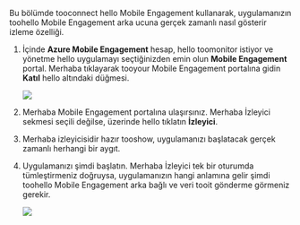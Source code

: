 Bu bölümde tooconnect hello Mobile Engagement kullanarak, uygulamanızın toohello Mobile Engagement arka ucuna gerçek zamanlı nasıl gösterir izleme özelliği. 

1. İçinde **Azure Mobile Engagement** hesap, hello toomonitor istiyor ve yönetme hello uygulamayı seçtiğinizden emin olun **Mobile Engagement** portal. Merhaba tıklayarak tooyour Mobile Engagement portalına gidin **Katıl** hello altındaki düğmesi. 
   
     ![](./media/mobile-engagement-connect-app-with-monitor/engage-button.png)
2. Merhaba Mobile Engagement portalına ulaşırsınız. Merhaba İzleyici sekmesi seçili değilse, üzerinde hello tıklatın **İzleyici**.
3. Merhaba izleyicisidir hazır tooshow, uygulamanızı başlatacak gerçek zamanlı herhangi bir aygıt.
4. Uygulamanızı şimdi başlatın. Merhaba İzleyici tek bir oturumda tümleştirmeniz doğruysa, uygulamanızın hangi anlamına gelir şimdi toohello Mobile Engagement arka bağlı ve veri tooit gönderme görmeniz gerekir.  
   
     ![](./media/mobile-engagement-connect-app-with-monitor/monitor.png)

